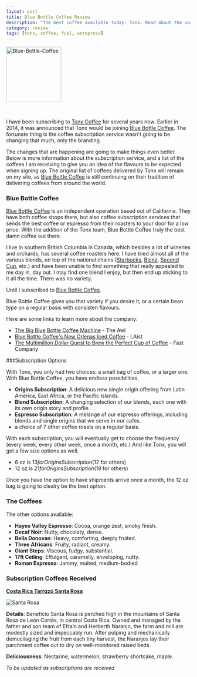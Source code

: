 ```yaml
---
layout: post
title: Blue Bottle Coffee Review
description: "The best coffee available today: Tonx. Read about the varieties of coffee that has been delivered over the past few years."
category: review	
tags: [tonx, coffee, fuel, aeropress]
---
```


<a href="https://bluebottlecoffee.com/u/foursides" title="Pearlfisher-Blue-Bottle-Coffee-logo-design-packaging-New-Orleans-Iced-Coffee-carton-6 by James M., on Flickr"><img src="https://farm6.staticflickr.com/5554/15114570518_5512c4d007_q.jpg" width="150" height="150" alt="Blue-Bottle-Coffee"></a>

[B]: https://bluebottlecoffee.com/u/foursides "Blue Bottle Coffee"

<br>

I have been subscribing to [Tonx Coffee](http://www.foursides.ca/Tonx-Review/ "Tonx Coffee Review") for several years now. Earlier in 2014, it was announced that Tonx would be joining [Blue Bottle Coffee][B]. The fortunate thing is the coffee subscription service wasn't going to be changing that much, only the branding. 

The changes that are happening are going to make things even better. Below is more information about the subscription service, and a list of the coffees I am receiving to give you an idea of the flavours to be expected when signing up. The original list of coffees delivered by Tonx will remain on my site, as [Blue Bottle Coffee][B] is still continuing on their tradition of delivering coffees from around the world. 

### Blue Bottle Coffee

[Blue Bottle Coffee][B] is an independent operation based out of California. They have both coffee shops there, but also coffee subscription services that sends the best coffee or espresso from their roasters to your door for a low price. With the addition of the Tonx team, Blue Bottle Coffee truly the best damn coffee out there. </p>

<p>I live in southern British Columbia in Canada, which besides a lot of wineries and orchards, has several coffee roasters here. I have tried almost all of the various blends, on top of the national chains (<a rel="nofollow"  href="http://goo.gl/KUccF" title="Starbucks">Starbucks</a>, <a rel="nofollow"  href="http://www.blenz.com" title="Blenz">Blenz</a>, <a rel="nofollow"  href="http://www.secondcup.com" title="Second Cup">Second Cup</a>, etc.) and have been unable to find something that really appealed to me day in, day out. I may find one blend I enjoy, but then end up sticking to it all the time. There was no variety. </p>

Until I subscribed to [Blue Bottle Coffee][B].

Blue Bottle Coffee gives you that variety if you desire it, or a certain bean type on a regular basis with consisten flavours.</p>

Here are some links to learn more about the company:

- [The Big Blue Bottle Coffee Machine](http://www.theawl.com/2014/08/the-big-blue-bottle-machine "The Big Blue Bottle Coffee Machine") - The Awl
- [Blue Bottle Coffee's New Orlenas Iced Coffee](http://laist.com/2014/08/05/current_obsession_blue_bottles_new.php "Blue Bottle Coffee's New Orleans Iced Coffee") - LAist
- [The Multimillion Dollar Quest to Brew the Perfect Cup of Coffee](http://www.fastcompany.com/3033306/coffee-week/brewing-the-perfect-cup "The Multimillion Dollar Quest to Brew the Perfect Cup of Coffee") - Fast Company

###Subscription Options

With Tonx, you only had two choices: a small bag of coffee, or a larger one. With Blue Bottle Coffee, you have endless possibilities. 

- **Origins Subscription**: A delicious new single origin offering from Latin America, East Africa, or the Pacific Islands.
- **Blend Subscription**: A changing selection of our blends, each one with its own origin story and profile.
- **Espresso Subscription**: A melange of our espresso offerings, including blends and single origins that we serve in our cafes.
- a choice of 7 other coffee roasts on a regular basis. 

With each subscription, you will eventually get to choose the frequency (every week, every other week, once a month, etc.) And like Tonx, you will get a few size options as well. 

- 6 oz is $13 for Origins Subscription ($12 for others)
- 12 oz is $21 for Origins Subscription ($19 for others)

Once you have the option to have shipments arrive once a month, the 12 oz bag is going to clealry be the best option. 

### The Coffees

The other options available:

- **Hayes Valley Espresso**: Cocoa, orange zest, smoky finish.
- **Decaf Noir**: Nutty, chocolaty, dense.
- **Bella Donovan**: Heavy, comforting, deeply fruited.
- **Three Africans**: Fruity, radiant, creamy.
- **Giant Steps**: Viscous, fudgy, substantial.
- **17ft Ceiling**: Effulgent, caramelly, enveloping, nutty.
- **Roman Espresso**: Jammy, malted, medium-bodied

### Subscription Coffees Received

**[Costa Rica Tarrqzú Santa Rosa](https://bluebottlecoffee.com/u/foursides "Blue Bottle Coffee")**

![Santa Rosa](http://www.foursides.ca/images/SantaRosa.jpg)

**Details**: Beneficio Santa Rosa is perched high in the mountains of Santa Rosa de León Cortés, in central Costa Rica. Owned and managed by the father and son team of Efraín and Herberth Naranjo, the farm and mill are modestly sized and impeccably run. After pulping and mechanically demucilaging the fruit from each tiny harvest, the Naranjos lay their parchment coffee out to dry on well-monitored raised beds.

**Deliciousness**: Nectarine, watermelon, strawberry shortcake, maple. 

*To be updated as subscriptions are received*